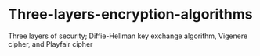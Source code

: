 # Three-layers-encryption-algorithms
 Three layers of security; Diffie-Hellman key exchange algorithm, Vigenere cipher, and Playfair cipher
